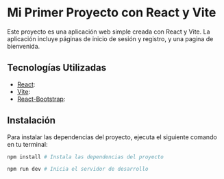 # Mi Primer Proyecto con React y Vite

Este proyecto es una aplicación web simple creada con React y Vite. La aplicación incluye páginas de inicio de sesión y
registro, y una pagina de bienvenida.

## Tecnologías Utilizadas

- [React](https://reactjs.org/):
- [Vite](https://vitejs.dev/):
- [React-Bootstrap](https://react-bootstrap.github.io/):

## Instalación

Para instalar las dependencias del proyecto, ejecuta el siguiente comando en tu terminal:

```bash
npm install # Instala las dependencias del proyecto
```

```bash
npm run dev # Inicia el servidor de desarrollo
```